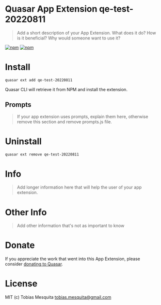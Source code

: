 # Quasar App Extension qe-test-20220811

> Add a short description of your App Extension. What does it do? How is it beneficial? Why would someone want to use it?

[![npm](https://img.shields.io/npm/v/quasar-app-extension-qe-test-20220811.svg?label=quasar-app-extension-qe-test-20220811)](https://www.npmjs.com/package/quasar-app-extension-qe-test-20220811)
[![npm](https://img.shields.io/npm/dt/quasar-app-extension-qe-test-20220811.svg)](https://www.npmjs.com/package/quasar-app-extension-qe-test-20220811)

# Install
```bash
quasar ext add qe-test-20220811
```
Quasar CLI will retrieve it from NPM and install the extension.

## Prompts

> If your app extension uses prompts, explain them here, otherwise remove this section and remove prompts.js file.

# Uninstall
```bash
quasar ext remove qe-test-20220811
```

# Info
> Add longer information here that will help the user of your app extension.

# Other Info
> Add other information that's not as important to know

# Donate
If you appreciate the work that went into this App Extension, please consider [donating to Quasar](https://donate.quasar.dev).

# License
MIT (c) Tobias Mesquita <tobias.mesquita@gmail.com>

